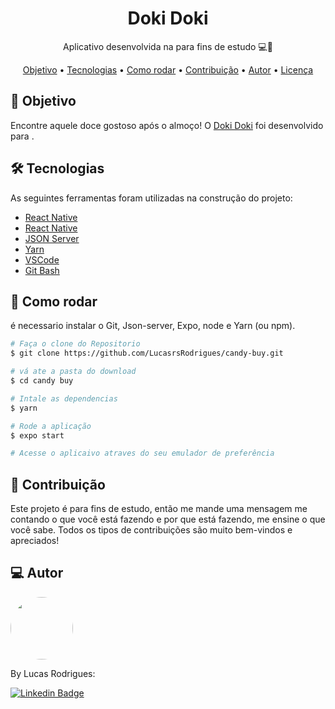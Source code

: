 <h1 align="center">
    Doki Doki
</h1>

<p align="center"> Aplicativo desenvolvida na para fins de estudo 💻🚀 </p>

<p align="center">
 <a href="#objective">Objetivo</a> •
 <a href="#technologies">Tecnologias</a> • 
 <a href="#usage">Como rodar</a> • 
 <a href="#contribution">Contribuição</a> • 
 <a href="#author">Autor</a> • 
 <a href="#license">Licença</a>
</p>

<h2 id="objective" > 🎯 Objetivo </h2>
Encontre aquele doce gostoso após o almoço! O <a href="https://cand-buy-web.vercel.app/">Doki Doki</a> foi desenvolvido para . 

<h2 id="technologies"> 🛠 Tecnologias </h2>

As seguintes ferramentas foram utilizadas na construção do projeto:
- [React Native](https://reactnative.dev/)
- [React Native](https://expo.dev/)
- [JSON Server](https://github.com/typicode/json-server)
- [Yarn](https://yarnpkg.com)
- [VSCode](https://code.visualstudio.com)
- [Git Bash](https://gitforwindows.org/)

<h2 id="usage" > 👷 Como rodar </h2>

é necessario instalar o Git, Json-server, Expo, node e Yarn (ou npm).

```bash
# Faça o clone do Repositorio
$ git clone https://github.com/LucasrsRodrigues/candy-buy.git

# vá ate a pasta do download
$ cd candy buy

# Intale as dependencias
$ yarn

# Rode a aplicação
$ expo start

# Acesse o aplicaivo atraves do seu emulador de preferência

```
<h2 id="contribution"> 🤝 Contribuição </h2>
Este projeto é para fins de estudo, então me mande uma mensagem me contando o que você está fazendo e por que está fazendo, me ensine o que você sabe. Todos os tipos de contribuições são muito bem-vindos e apreciados!

<h2 id="author"> 💻 Autor </h2>
<img style="border-radius: 50%;" src="https://github.com/lucasrsrodrigues.png" width="100px;" alt=""/>

By Lucas Rodrigues:

[![Linkedin Badge](https://img.shields.io/badge/-lucasrsrodrigues-blue?style=flat-square&logo=Linkedin&logoColor=white&link=https://www.linkedin.com/in/lucasrsrodrigues/)](https://www.linkedin.com/in/lucasrsrodrigues/)
